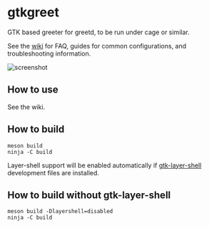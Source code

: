# gtkgreet

GTK based greeter for greetd, to be run under cage or similar.

See the [wiki](https://man.sr.ht/~kennylevinsen/greetd) for FAQ, guides for common configurations, and troubleshooting information.


![screenshot](https://git.sr.ht/~kennylevinsen/gtkgreet/blob/master/assets/screenshot.png)

## How to use

See the wiki.

## How to build

```
meson build
ninja -C build
```
Layer-shell support will be enabled automatically if [gtk-layer-shell](https://github.com/wmww/gtk-layer-shell) development files are installed.

## How to build without gtk-layer-shell

```
meson build -Dlayershell=disabled
ninja -C build
```